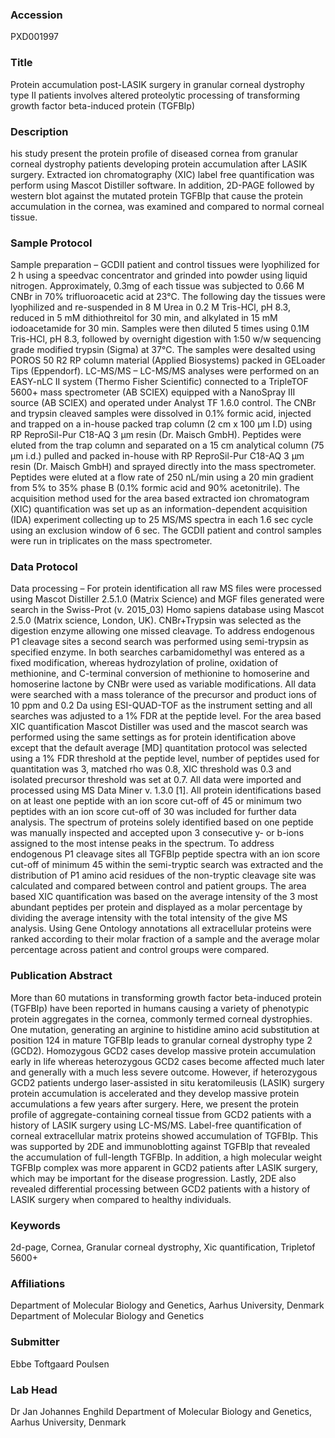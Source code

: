 ### Accession
PXD001997

### Title
Protein accumulation post-LASIK surgery in granular corneal dystrophy type II patients involves altered proteolytic processing of transforming growth factor beta-induced protein (TGFBIp)

### Description
his study present the protein profile of diseased cornea from granular corneal dystrophy patients developing protein accumulation after LASIK surgery. Extracted ion chromatography (XIC) label free quantification was perform using Mascot Distiller software. In addition, 2D-PAGE followed by western blot against the mutated protein TGFBIp that cause the protein accumulation in the cornea, was examined and compared to normal corneal tissue.

### Sample Protocol
Sample preparation – GCDII patient and control tissues were lyophilized for 2 h using a speedvac concentrator and grinded into powder using liquid nitrogen. Approximately, 0.3mg of each tissue was subjected to 0.66 M CNBr in 70% trifluoroacetic acid at 23°C. The following day the tissues were lyophilized and re-suspended in 8 M Urea in 0.2 M Tris-HCl, pH 8.3, reduced in 5 mM dithiothreitol for 30 min, and alkylated in 15 mM iodoacetamide for 30 min. Samples were then diluted 5 times using 0.1M Tris-HCl, pH 8.3, followed by overnight digestion with 1:50 w/w sequencing grade modified trypsin (Sigma) at 37°C. The samples were desalted using POROS 50 R2 RP column material (Applied Biosystems) packed in GELoader Tips (Eppendorf).  LC-MS/MS – LC-MS/MS analyses were performed on an EASY-nLC II system (Thermo Fisher Scientific) connected to a TripleTOF 5600+ mass spectrometer (AB SCIEX) equipped with a NanoSpray III source (AB SCIEX) and operated under Analyst TF 1.6.0 control. The CNBr and trypsin cleaved samples were dissolved in 0.1% formic acid, injected and trapped on a in-house packed trap column (2 cm x 100 μm I.D) using RP ReproSil-Pur C18-AQ 3 μm resin (Dr. Maisch GmbH). Peptides were eluted from the trap column and separated on a 15 cm analytical column (75 μm i.d.) pulled and packed in-house with RP ReproSil-Pur C18-AQ 3 μm resin (Dr. Maisch GmbH) and sprayed directly into the mass spectrometer. Peptides were eluted at a flow rate of 250 nL/min using a 20 min gradient from 5% to 35% phase B (0.1% formic acid and 90% acetonitrile). The acquisition method used for the area based extracted ion chromatogram (XIC) quantification was set up as an information-dependent acquisition (IDA) experiment collecting up to 25 MS/MS spectra in each 1.6 sec cycle using an exclusion window of 6 sec. The GCDII patient and control samples were run in triplicates on the mass spectrometer.

### Data Protocol
Data processing – For protein identification all raw MS files were processed using Mascot Distiller 2.5.1.0 (Matrix Science) and MGF files generated were search in the Swiss-Prot (v. 2015_03) Homo sapiens database using Mascot 2.5.0 (Matrix science, London, UK). CNBr+Trypsin was selected as the digestion enzyme allowing one missed cleavage. To address endogenous P1 cleavage sites a second search was performed using semi-trypsin as specified enzyme. In both searches carbamidomethyl was entered as a fixed modification, whereas hydrozylation of proline, oxidation of methionine, and C-terminal conversion of methionine to homoserine and homoserine lactone by CNBr were used as variable modifications. All data were searched with a mass tolerance of the precursor and product ions of 10 ppm and 0.2 Da using ESI-QUAD-TOF as the instrument setting and all searches was adjusted to a 1% FDR at the peptide level.  For the area based XIC quantification Mascot Distiller was used and the mascot search was performed using the same settings as for protein identification above except that the default average [MD] quantitation protocol was selected using a 1% FDR threshold at the peptide level, number of peptides used for quantitation was 3, matched rho was 0.8, XIC threshold was 0.3 and isolated precursor threshold was set at 0.7. All data were imported and processed using MS Data Miner v. 1.3.0 [1]. All protein identifications based on at least one peptide with an ion score cut-off of 45 or minimum two peptides with an ion score cut-off of 30 was included for further data analysis. The spectrum of proteins solely identified based on one peptide was manually inspected and accepted upon 3 consecutive y- or b-ions assigned to the most intense peaks in the spectrum. To address endogenous P1 cleavage sites all TGFBIp peptide spectra with an ion score cut-off of minimum 45 within the semi-tryptic search was extracted and the distribution of P1 amino acid residues of the non-tryptic cleavage site was calculated and compared between control and patient groups. The area based XIC quantification was based on the average intensity of the 3 most abundant peptides per protein and displayed as a molar percentage by dividing the average intensity with the total intensity of the give MS analysis. Using Gene Ontology annotations all extracellular proteins were ranked according to their molar fraction of a sample and the average molar percentage across patient and control groups were compared.

### Publication Abstract
More than 60 mutations in transforming growth factor beta-induced protein (TGFBIp) have been reported in humans causing a variety of phenotypic protein aggregates in the cornea, commonly termed corneal dystrophies. One mutation, generating an arginine to histidine amino acid substitution at position 124 in mature TGFBIp leads to granular corneal dystrophy type 2 (GCD2). Homozygous GCD2 cases develop massive protein accumulation early in life whereas heterozygous GCD2 cases become affected much later and generally with a much less severe outcome. However, if heterozygous GCD2 patients undergo laser-assisted in situ keratomileusis (LASIK) surgery protein accumulation is accelerated and they develop massive protein accumulations a few years after surgery. Here, we present the protein profile of aggregate-containing corneal tissue from GCD2 patients with a history of LASIK surgery using LC-MS/MS. Label-free quantification of corneal extracellular matrix proteins showed accumulation of TGFBIp. This was supported by 2DE and immunoblotting against TGFBIp that revealed the accumulation of full-length TGFBIp. In addition, a high molecular weight TGFBIp complex was more apparent in GCD2 patients after LASIK surgery, which may be important for the disease progression. Lastly, 2DE also revealed differential processing between GCD2 patients with a history of LASIK surgery when compared to healthy individuals.

### Keywords
2d-page, Cornea, Granular corneal dystrophy, Xic quantification, Tripletof 5600+

### Affiliations
Department of Molecular Biology and Genetics, Aarhus University, Denmark
Department of Molecular Biology and Genetics

### Submitter
Ebbe Toftgaard Poulsen

### Lab Head
Dr Jan Johannes Enghild
Department of Molecular Biology and Genetics, Aarhus University, Denmark



